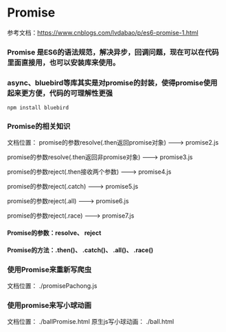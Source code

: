 # Promise
参考文档：https://www.cnblogs.com/lvdabao/p/es6-promise-1.html

### Promise 是ES6的语法规范，解决异步，回调问题，现在可以在代码里面直接用，也可以安装库来使用。
### async、bluebird等库其实是对promise的封装，使得promise使用起来更方便，代码的可理解性更强
```angular2html
npm install bluebird
```
### Promise的相关知识
文档位置：
  promise的参数resolve(.then返回promise对象) ---> promise2.js
  
  promise的参数resolve(.then返回非promise对象) ---> promise3.js
  
  promise的参数reject(.then接收两个参数) ---> promise4.js
  
  promise的参数reject(.catch) ---> promise5.js
  
  promise的参数reject(.all) ---> promise6.js
  
  promise的参数reject(.race) ---> promise7.js

#### Promise的参数：resolve、 reject
#### Promise的方法：.then()、 .catch()、 .all()、 .race()



### 使用Promise来重新写爬虫
文档位置： ./promisePachong.js

### 使用promise来写小球动画
文档位置： ./ballPromise.html
原生js写小球动画： ./ball.html
